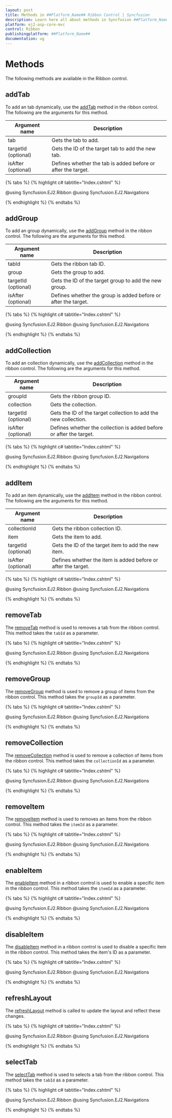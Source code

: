 ```yaml
---
layout: post
title: Methods in ##Platform_Name## Ribbon Control | Syncfusion
description: Learn here all about methods in Syncfusion ##Platform_Name## Ribbon control of Syncfusion Essential JS 2 and more.
platform: ej2-asp-core-mvc
control: Ribbon
publishingplatform: ##Platform_Name##
documentation: ug
---
```


# Methods

The following methods are available in the Ribbon control.

## addTab

To add an tab dynamically, use the [addTab]() method in the ribbon control. The following are the arguments for this method.

|   Argument name      |   Description                            |
|----------------------| -----------------------------------------|
|     tab              |    Gets the tab to add.|
|     targetId (optional)|    Gets the ID of the target tab to add the new tab.|
|     isAfter (optional)|     Defines whether the tab is added before or after the target.|

{% tabs %}
{% highlight c# tabtitle="Index.cshtml" %}

@using Syncfusion.EJ2.Ribbon
@using Syncfusion.EJ2.Navigations

<ejs-button id="addTab" content="AddTab" onclick="addTab()" isPrimary="true"></ejs-button>

<ejs-ribbon id="ribbon">
    <e-ribbon-tabs>
        <e-ribbon-tab header="Home">
            <e-ribbon-groups>
                <e-ribbon-group header="Font">
                    <e-ribbon-collections>
                        <e-ribbon-collection>
                            <e-ribbon-items>
                                <e-ribbon-item type=Button>
                                    <e-ribbon-buttonsettings iconCss="e-icons e-cut" content="Cut"></e-ribbon-buttonsettings>
                                </e-ribbon-item>
                            </e-ribbon-items>
                        </e-ribbon-collection>
                    </e-ribbon-collections>
                </e-ribbon-group>
            </e-ribbon-groups>
        </e-ribbon-tab>
    </e-ribbon-tabs>
</ejs-ribbon>

<script>
    function addTab() {
        var ribbonObj = document.getElementById("ribbon").ej2_instances[0];
        let newTab = {
            header: "Insert",
            id: "tab"
        };
        ribbonObj.addTab(newTab);
    }
</script>

{% endhighlight %}
{% endtabs %}

## addGroup

To add an group dynamically, use the [addGroup]() method in the ribbon control. The following are the arguments for this method.

|   Argument name      |   Description                            |
|----------------------| -----------------------------------------|
|     tabId            |    Gets the ribbon tab ID.|
|     group            |    Gets the group to add.|
|     targetId (optional)|    Gets the ID of the target group to add the new group.|
|     isAfter (optional)|     Defines whether the group is added before or after the target.|

{% tabs %}
{% highlight c# tabtitle="Index.cshtml" %}

@using Syncfusion.EJ2.Ribbon
@using Syncfusion.EJ2.Navigations

<ejs-button id="addGroup" content="AddGroup" onclick="addGroup()" isPrimary="true"></ejs-button>

<ejs-ribbon id="ribbon">
    <e-ribbon-tabs>
        <e-ribbon-tab header="Home" id="homeTab">
            <e-ribbon-groups>
                <e-ribbon-group header="Font">
                    <e-ribbon-collections>
                        <e-ribbon-collection>
                            <e-ribbon-items>
                                <e-ribbon-item type=Button>
                                    <e-ribbon-buttonsettings iconCss="e-icons e-cut" content="Cut"></e-ribbon-buttonsettings>
                                </e-ribbon-item>
                            </e-ribbon-items>
                        </e-ribbon-collection>
                    </e-ribbon-collections>
                </e-ribbon-group>
            </e-ribbon-groups>
        </e-ribbon-tab>
    </e-ribbon-tabs>
</ejs-ribbon>

<script>
    function addGroup() {
        var ribbonObj = document.getElementById("ribbon").ej2_instances[0];
        let newGroup = {
            header: "newGroup",
            id: "insertGroup"
        }
        ribbonObj.addGroup("homeTab", newGroup);
    }
</script>

{% endhighlight %}
{% endtabs %}

## addCollection

To add an collection dynamically, use the [addCollection]() method in the ribbon control. The following are the arguments for this method.

|   Argument name      |   Description                            |
|----------------------| -----------------------------------------|
|     groupId          |    Gets the ribbon group ID.|
|     collection       |    Gets the collection.|
|     targetId (optional)|    Gets the ID of the target collection to add the new collection.|
|     isAfter (optional)|     Defines whether the collection is added before or after the target.|

{% tabs %}
{% highlight c# tabtitle="Index.cshtml" %}

@using Syncfusion.EJ2.Ribbon
@using Syncfusion.EJ2.Navigations

<ejs-button id="addCollection" content="AddCollection" onclick="addCollection()" isPrimary="true"></ejs-button>

<ejs-ribbon id="ribbon">
    <e-ribbon-tabs>
        <e-ribbon-tab header="Home">
            <e-ribbon-groups>
                <e-ribbon-group header="Font" id="fontGroup">
                    <e-ribbon-collections>
                        <e-ribbon-collection>
                            <e-ribbon-items>
                                <e-ribbon-item type=Button>
                                    <e-ribbon-buttonsettings iconCss="e-icons e-cut" content="Cut"></e-ribbon-buttonsettings>
                                </e-ribbon-item>
                            </e-ribbon-items>
                        </e-ribbon-collection>
                    </e-ribbon-collections>
                </e-ribbon-group>
            </e-ribbon-groups>
        </e-ribbon-tab>
    </e-ribbon-tabs>
</ejs-ribbon>

<script>
    function addCollection() {
        var ribbonObj = document.getElementById("ribbon").ej2_instances[0];
        let newCollection = {
            id: "insertCollection",
            items: [
                {
                    type: "Button",
                    buttonSettings: {
                    content: "Edit",
                    iconCss: "e-icons e-edit"
                    }
                },
                {
                    type: "ColorPicker",
                    colorPickerSettings: {
                        value: "035a"
                    }
                }
            ]
        }
    ribbonObj.addCollection("fontGroup", newCollection)
    }
</script>

{% endhighlight %}
{% endtabs %}

## addItem

To add an item dynamically, use the [addItem]() method in the ribbon control. The following are the arguments for this method.

|   Argument name      |   Description                            |
|----------------------| -----------------------------------------|
|     collectionId     |    Gets the ribbon collection ID.|
|     item             |    Gets the item to add.|
|     targetId (optional)|    Gets the ID of the target item to add the new item.|
|     isAfter (optional)|     Defines whether the item is added before or after the target.|

{% tabs %}
{% highlight c# tabtitle="Index.cshtml" %}

@using Syncfusion.EJ2.Ribbon
@using Syncfusion.EJ2.Navigations

<ejs-button id="addItem" content="AddItem" onclick="addItem()" isPrimary="true"></ejs-button>

<ejs-ribbon id="ribbon">
    <e-ribbon-tabs>
        <e-ribbon-tab header="Home" id="homeTab">
            <e-ribbon-groups>
                <e-ribbon-group header="Font" id="fontGroup" orientation="Column">
                    <e-ribbon-collections>
                        <e-ribbon-collection id="buttonCollection">
                            <e-ribbon-items>
                                <e-ribbon-item type=Button allowedSizes="Medium">
                                    <e-ribbon-buttonsettings iconCss="e-icons e-cut" content="Cut"></e-ribbon-buttonsettings>
                                </e-ribbon-item>
                            </e-ribbon-items>
                        </e-ribbon-collection>
                    </e-ribbon-collections>
                </e-ribbon-group>
            </e-ribbon-groups>
        </e-ribbon-tab>
    </e-ribbon-tabs>
</ejs-ribbon>

<script>
    function addItem() {
        var ribbonObj = document.getElementById("ribbon").ej2_instances[0];
        let newItem = {
            id: "insertItem",
            type: "ColorPicker",
            colorPickerSettings: {
                value: "035a"
            }
        }
        ribbonObj.addItem("buttonCollection", newItem)
    }
</script>

{% endhighlight %}
{% endtabs %}

## removeTab

The [removeTab]() method is used to removes a tab from the ribbon control. This method takes the `tabId` as a parameter.

{% tabs %}
{% highlight c# tabtitle="Index.cshtml" %}

@using Syncfusion.EJ2.Ribbon
@using Syncfusion.EJ2.Navigations

<ejs-button id="removeTab" content="RemoveTab" onclick="removeTab()" isPrimary="true"></ejs-button>

<ejs-ribbon id="ribbon">
    <e-ribbon-tabs>
        <e-ribbon-tab header="Home" id="homeTab">
            <e-ribbon-groups>
                <e-ribbon-group header="Font">
                    <e-ribbon-collections>
                        <e-ribbon-collection>
                            <e-ribbon-items>
                                <e-ribbon-item type=Button>
                                    <e-ribbon-buttonsettings iconCss="e-icons e-cut" content="Cut"></e-ribbon-buttonsettings>
                                </e-ribbon-item>
                            </e-ribbon-items>
                        </e-ribbon-collection>
                    </e-ribbon-collections>
                </e-ribbon-group>
            </e-ribbon-groups>
        </e-ribbon-tab>
        <e-ribbon-tab header="Insert" id="insertTab">
        </e-ribbon-tab>
    </e-ribbon-tabs>
</ejs-ribbon>

<script>
    function removeTab() {
        var ribbonObj = document.getElementById("ribbon").ej2_instances[0];
        ribbonObj.removeTab("insertTab")
    }
</script>

{% endhighlight %}
{% endtabs %}

## removeGroup

The [removeGroup]() method is used to remove a group of items from the ribbon control. This method takes the `groupId` as a parameter.

{% tabs %}
{% highlight c# tabtitle="Index.cshtml" %}

@using Syncfusion.EJ2.Ribbon
@using Syncfusion.EJ2.Navigations

<ejs-button id="removeGroup" content="RemoveGroup" onclick="removeGroup()" isPrimary="true"></ejs-button>

<ejs-ribbon id="ribbon">
    <e-ribbon-tabs>
        <e-ribbon-tab header="Home">
            <e-ribbon-groups>
                <e-ribbon-group header="Font" id="buttonGroup">
                    <e-ribbon-collections>
                        <e-ribbon-collection>
                            <e-ribbon-items>
                                <e-ribbon-item displayOptions=Auto type=Button>
                                    <e-ribbon-buttonsettings iconCss="e-icons e-cut" content="Cut"></e-ribbon-buttonsettings>
                                </e-ribbon-item>
                            </e-ribbon-items>
                        </e-ribbon-collection>
                    </e-ribbon-collections>
                </e-ribbon-group>
                <e-ribbon-group header="ClipBoard" id="clipBoard">
                </e-ribbon-group>
            </e-ribbon-groups>
        </e-ribbon-tab>
    </e-ribbon-tabs>
</ejs-ribbon>

<script>
    function removeGroup() {
        var ribbonObj = document.getElementById("ribbon").ej2_instances[0];
        ribbonObj.removeGroup("clipBoard");
    }
</script>

{% endhighlight %}
{% endtabs %}

## removeCollection

The [removeCollection]() method is used to remove a collection of items from the ribbon control. This method takes the `collectionId` as a parameter.

{% tabs %}
{% highlight c# tabtitle="Index.cshtml" %}

@using Syncfusion.EJ2.Ribbon
@using Syncfusion.EJ2.Navigations

<ejs-button id="removeCollection" content="RemoveCollection" onclick="removeCollection()" isPrimary="true"></ejs-button>

<ejs-ribbon id="ribbon">
    <e-ribbon-tabs>
        <e-ribbon-tab header="Home">
            <e-ribbon-groups>
                <e-ribbon-group header="Font">
                    <e-ribbon-collections>
                        <e-ribbon-collection id="buttonCollection">
                            <e-ribbon-items>
                                <e-ribbon-item type=Button>
                                    <e-ribbon-buttonsettings iconCss="e-icons e-cut" content="Cut"></e-ribbon-buttonsettings>
                                </e-ribbon-item>
                            </e-ribbon-items>
                        </e-ribbon-collection>
                        <e-ribbon-collection id="colorPickerCollection">
                            <e-ribbon-items>
                                <e-ribbon-item type=ColorPicker>
                                    <e-ribbon-colorpickersettings value="035a"></e-ribbon-colorpickersettings>
                                </e-ribbon-item>
                            </e-ribbon-items>
                        </e-ribbon-collection>
                    </e-ribbon-collections>
                </e-ribbon-group>
            </e-ribbon-groups>
        </e-ribbon-tab>
    </e-ribbon-tabs>
</ejs-ribbon>

<script>
    function removeCollection() {
        var ribbonObj = document.getElementById("ribbon").ej2_instances[0];
        ribbonObj.removeCollection("colorPickerCollection");
    }
</script>

{% endhighlight %}
{% endtabs %}

## removeItem

The [removeItem]() method is used to removes an items from the ribbon control. This method takes the `itemId` as a parameter.

{% tabs %}
{% highlight c# tabtitle="Index.cshtml" %}

@using Syncfusion.EJ2.Ribbon
@using Syncfusion.EJ2.Navigations

<ejs-button id="removeItem" content="RemoveItem" onclick="removeItem()" isPrimary="true"></ejs-button>

<ejs-ribbon id="ribbon">
    <e-ribbon-tabs>
        <e-ribbon-tab header="Home">
            <e-ribbon-groups>
                <e-ribbon-group header="Font">
                    <e-ribbon-collections>
                        <e-ribbon-collection>
                            <e-ribbon-items>
                                <e-ribbon-item type=Button id="cutItem">
                                    <e-ribbon-buttonsettings iconCss="e-icons e-cut" content="Cut"></e-ribbon-buttonsettings>
                                </e-ribbon-item>
                                <e-ribbon-item type=Button id="copyItem">
                                    <e-ribbon-buttonsettings iconCss="e-icons e-copy" content="Copy"></e-ribbon-buttonsettings>
                                </e-ribbon-item>
                            </e-ribbon-items>
                        </e-ribbon-collection>
                    </e-ribbon-collections>
                </e-ribbon-group>
            </e-ribbon-groups>
        </e-ribbon-tab>
    </e-ribbon-tabs>
</ejs-ribbon>

<script>
    function removeItem() {
        var ribbonObj = document.getElementById("ribbon").ej2_instances[0];
        ribbonObj.removeItem("copyItem")
    }
</script>

{% endhighlight %}
{% endtabs %}

## enableItem

The [enableItem]() method in a ribbon control is used to enable a specific item in the ribbon control. This method takes the `itemId` as a parameter.

{% tabs %}
{% highlight c# tabtitle="Index.cshtml" %}

@using Syncfusion.EJ2.Ribbon
@using Syncfusion.EJ2.Navigations

<ejs-button id="enableItem" content="EnableItem" onclick="enableItem()" isPrimary="true"></ejs-button>

<ejs-ribbon id="ribbon">
    <e-ribbon-tabs>
        <e-ribbon-tab header="Home">
            <e-ribbon-groups>
                <e-ribbon-group header="Font">
                    <e-ribbon-collections>
                        <e-ribbon-collection>
                            <e-ribbon-items>
                                <e-ribbon-item type=Button disabled=true id="cutItem">
                                    <e-ribbon-buttonsettings iconCss="e-icons e-cut" content="Cut"></e-ribbon-buttonsettings>
                                </e-ribbon-item>
                            </e-ribbon-items>
                        </e-ribbon-collection>
                    </e-ribbon-collections>
                </e-ribbon-group>
            </e-ribbon-groups>
        </e-ribbon-tab>
    </e-ribbon-tabs>
</ejs-ribbon>

<script>
    function enableItem() {
        var ribbonObj = document.getElementById("ribbon").ej2_instances[0];
        ribbonObj.enableItem("cutItem")
    }
</script>

{% endhighlight %}
{% endtabs %}

## disableItem

The [disableItem]() method in a ribbon control is used to disable a specific item in the ribbon control. This method takes the item's ID as a parameter.

{% tabs %}
{% highlight c# tabtitle="Index.cshtml" %}

@using Syncfusion.EJ2.Ribbon
@using Syncfusion.EJ2.Navigations

<ejs-button id="disableItem" content="DisableItem" onclick="disableItem()" isPrimary="true"></ejs-button>

<ejs-ribbon id="ribbon">
    <e-ribbon-tabs>
        <e-ribbon-tab header="Home">
            <e-ribbon-groups>
                <e-ribbon-group header="Font">
                    <e-ribbon-collections>
                        <e-ribbon-collection>
                            <e-ribbon-items>
                                <e-ribbon-item type=Button id="cutItem">
                                    <e-ribbon-buttonsettings iconCss="e-icons e-cut" content="Cut"></e-ribbon-buttonsettings>
                                </e-ribbon-item>
                            </e-ribbon-items>
                        </e-ribbon-collection>
                    </e-ribbon-collections>
                </e-ribbon-group>
            </e-ribbon-groups>
        </e-ribbon-tab>
    </e-ribbon-tabs>
</ejs-ribbon>

<script>
    function disableItem() {
        var ribbonObj = document.getElementById("ribbon").ej2_instances[0];
        ribbonObj.disableItem("cutItem")
    }
</script>

{% endhighlight %}
{% endtabs %}

## refreshLayout

The [refreshLayout]() method is called to update the layout and reflect these changes.

{% tabs %}
{% highlight c# tabtitle="Index.cshtml" %}

@using Syncfusion.EJ2.Ribbon
@using Syncfusion.EJ2.Navigations

<ejs-button id="refresh" content="Refresh" onclick="refreshLayout()" isPrimary="true"></ejs-button>

<ejs-ribbon id="ribbon" activeLayout="Classic">
    <e-ribbon-tabs>
        <e-ribbon-tab header="Home" id="homeTab">
            <e-ribbon-groups>
                <e-ribbon-group header="Font" id="fontGroup" orientation="Column">
                    <e-ribbon-collections>
                        <e-ribbon-collection id="buttonCollection">
                            <e-ribbon-items>
                                <e-ribbon-item type=Button id="cutButton" allowedSizes="Medium">
                                    <e-ribbon-buttonsettings iconCss="e-icons e-cut" content="Cut"></e-ribbon-buttonsettings>
                                </e-ribbon-item>
                            </e-ribbon-items>
                        </e-ribbon-collection>
                    </e-ribbon-collections>
                </e-ribbon-group>
            </e-ribbon-groups>
        </e-ribbon-tab>
    </e-ribbon-tabs>
</ejs-ribbon>

<script>
    function refreshLayout() {
        var ribbonObj = document.getElementById("ribbon").ej2_instances[0];
        ribbonObj.activeLayout = "Simplified";
        ribbonObj.refreshLayout();
    }
</script>

{% endhighlight %}
{% endtabs %}

## selectTab

The [selectTab]() method is used to selects a tab from the ribbon control. This method takes the `tabId` as a parameter.

{% tabs %}
{% highlight c# tabtitle="Index.cshtml" %}

@using Syncfusion.EJ2.Ribbon
@using Syncfusion.EJ2.Navigations

<ejs-button id="selectTab" content="selectTab" onclick="selectTab()" isPrimary="true"></ejs-button>

<ejs-ribbon id="ribbon">
    <e-ribbon-tabs>
        <e-ribbon-tab header="Home" id="homeTab">
            <e-ribbon-groups>
                <e-ribbon-group header="Font">
                    <e-ribbon-collections>
                        <e-ribbon-collection>
                            <e-ribbon-items>
                                <e-ribbon-item type=Button>
                                    <e-ribbon-buttonsettings iconCss="e-icons e-cut" content="Cut"></e-ribbon-buttonsettings>
                                </e-ribbon-item>
                            </e-ribbon-items>
                        </e-ribbon-collection>
                    </e-ribbon-collections>
                </e-ribbon-group>
            </e-ribbon-groups>
        </e-ribbon-tab>
        <e-ribbon-tab header="Insert" id="insertTab">
        </e-ribbon-tab>
    </e-ribbon-tabs>
</ejs-ribbon>

<script>
    function selectTab() {
        var ribbonObj = document.getElementById("ribbon").ej2_instances[0];
        ribbonObj.selectTab("insertTab")
    }
</script>

{% endhighlight %}
{% endtabs %}